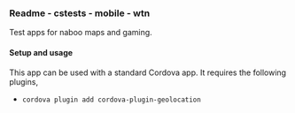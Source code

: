 ### Readme - cstests - mobile - wtn

Test apps for naboo maps and gaming.

#### Setup and usage
This app can be used with a standard Cordova app. It requires the following plugins,

  * `cordova plugin add cordova-plugin-geolocation`
